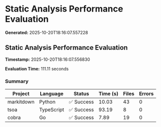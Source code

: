 # Static Analysis Performance Evaluation

**Generated:** 2025-10-20T18:16:07.557228

## Static Analysis Performance Evaluation

**Timestamp:** 2025-10-20T18:16:07.556830

**Evaluation Time:** 111.11 seconds

### Summary

| Project | Language | Status | Time (s) | Files | Errors |
|---------|----------|--------|----------|-------|--------|
| markitdown | Python | ✅ Success | 10.03 | 43 | 0 |
| tsoa | TypeScript | ✅ Success | 93.19 | 8 | 0 |
| cobra | Go | ✅ Success | 7.89 | 19 | 0 |